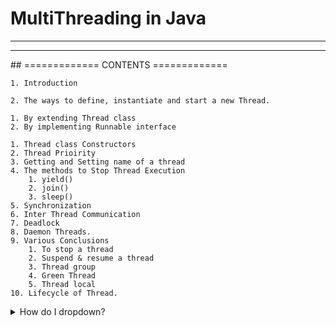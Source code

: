 # MultiThreading in Java
<hr>
<hr>
## =============    CONTENTS    =============


    1. Introduction

    2. The ways to define, instantiate and start a new Thread.

    1. By extending Thread class
    2. By implementing Runnable interface

    1. Thread class Constructors
    2. Thread Prioirity
    3. Getting and Setting name of a thread
    4. The methods to Stop Thread Execution
        1. yield()
        2. join()
        3. sleep()
    5. Synchronization
    6. Inter Thread Communication
    7. Deadlock
    8. Daemon Threads.
    9. Various Conclusions
        1. To stop a thread
        2. Suspend & resume a thread
        3. Thread group
        4. Green Thread
        5. Thread local
    10. Lifecycle of Thread.


<details>
<summary>How do I dropdown?</summary>
<br>
This is how you dropdown.
</details>
